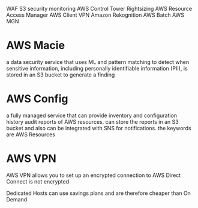 WAF
S3 security monitoring
AWS Control Tower
Rightsizing
AWS Resource Access Manager
AWS Client VPN
Amazon Rekognition
AWS Batch
AWS MGN


# AWS Macie
a data security service that uses ML and pattern matching to detect when sensitive information, including personally identifiable information (PII), is stored in an S3 bucket to generate a finding


# AWS Config
a fully managed service that can provide inventory and configuration history audit reports of AWS resources.
can store the reports in an S3 bucket and also can be integrated with SNS for notifications.
the keywords are AWS Resources

# AWS VPN
AWS VPN allows you to set up an encrypted connection to AWS
Direct Connect is not encrypted


Dedicated Hosts can use savings plans and are therefore cheaper than On Demand


